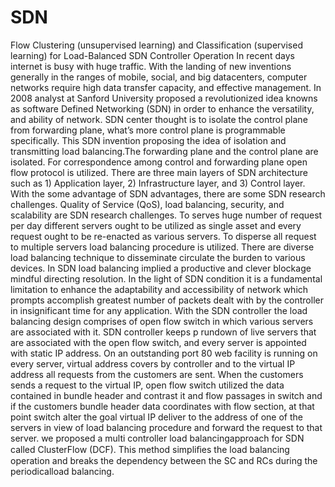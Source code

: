# SDN
 Flow Clustering (unsupervised learning) and Classification (supervised learning) for Load-Balanced SDN Controller Operation 
In recent days internet is busy with huge traffic. With the landing of new inventions generally in the ranges of mobile, social, and big datacenters, computer networks require high data transfer capacity, and effective management.
In 2008 analyst at Sanford University proposed a revolutionized idea knowns as software Defined Networking (SDN) in order to enhance the versatility, and ability of network. SDN center thought is to isolate the control plane from forwarding plane, what’s more control plane is programmable specifically. This SDN invention proposing the idea of isolation and transmitting load balancing.The forwarding plane and the control plane are isolated. For correspondence among control and forwarding plane open flow protocol is utilized.
There are three main layers of SDN architecture such as 1) Application layer, 2) Infrastructure layer, and 3) Control layer. With the some advantage of SDN advantages, there are some SDN research challenges. Quality of Service (QoS), load balancing, security, and scalability are SDN research challenges.
To serves huge number of request per day different servers ought to be utilized as single asset and every request ought to be re-enacted as various servers. To disperse all request to multiple servers load balancing procedure is utilized. There are diverse load balancing technique to disseminate circulate the burden to various devices.
In SDN load balancing implied a productive and clever blockage mindful directing resolution. In the light of SDN condition it is a fundamental limitation to enhance the adaptability and accessibility of network which prompts accomplish greatest number of packets dealt with by the controller in insignificant time for any application.
With the SDN controller the load balancing design comprises of open flow switch in which various servers are associated with it. SDN controller keeps p rundown of live servers that are associated with the open flow switch, and every server is appointed with static IP address. On an outstanding port 80 web facility is running on every server, virtual address covers by controller and to the virtual IP address all requests from the customers are sent. When the customers sends a request to the virtual IP, open flow switch utilized the data contained in bundle header and contrast it and flow passages in switch and if the customers bundle header data coordinates with flow section, at that point switch alter the goal virtual IP deliver to the address of one of the servers in view of load balancing procedure and forward the request to that server.
we proposed a multi controller load balancingapproach for SDN called ClusterFlow (DCF). This method simpliﬁes the load balancing operation and breaks the dependency between the SC and RCs during the periodicalload balancing.
